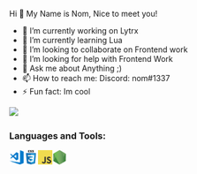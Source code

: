 Hi 👋 My Name is Nom, Nice to meet you!

- 🔭 I’m currently working on Lytrx
- 🌱 I’m currently learning Lua
- 👯 I’m looking to collaborate on Frontend work
- 🤔 I’m looking for help with Frontend Work
- 💬 Ask me about Anything ;)
- 📫 How to reach me: Discord: nom#1337
- ⚡ Fun fact: Im cool

![ ](https://github-readme-stats.vercel.app/api?username=Nom-Youtube&show_icons=true&theme=dark)

### Languages and Tools:

<img align="left" alt="Visual Studio Code" width="26px" src="https://raw.githubusercontent.com/github/explore/80688e429a7d4ef2fca1e82350fe8e3517d3494d/topics/visual-studio-code/visual-studio-code.png" />
<img align="left" alt="CSS3" width="26px" src="https://raw.githubusercontent.com/github/explore/80688e429a7d4ef2fca1e82350fe8e3517d3494d/topics/css/css.png" />
<img align="left" alt="JavaScript" width="26px" src="https://raw.githubusercontent.com/github/explore/80688e429a7d4ef2fca1e82350fe8e3517d3494d/topics/javascript/javascript.png" />
<img align="left" alt="Node.js" width="26px" src="https://raw.githubusercontent.com/github/explore/80688e429a7d4ef2fca1e82350fe8e3517d3494d/topics/nodejs/nodejs.png" />





